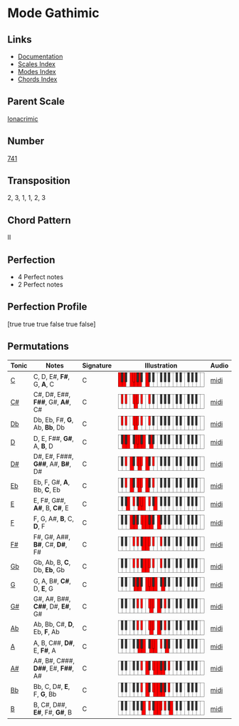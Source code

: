# Mode Gathimic

## Links

- [Documentation](README.md)
- [Scales Index](Scales.md)
- [Modes Index](Modes.md)
- [Chords Index](Chords.md)

## Parent Scale

[Ionacrimic](ScaleIonacrimic.md)

## Number

[741](https://ianring.com/musictheory/scales/741)

## Transposition

2, 3, 1, 1, 2, 3

## Chord Pattern

II

## Perfection

- 4 Perfect notes
- 2 Perfect notes

## Perfection Profile

[true true true false true false]

## Permutations

| Tonic | Notes | Signature | Illustration | Audio |
|-------|-------|-----------|--------------|-------|
| [C](ModeCNaturalGathimic.md) | C, D, E#, **F#**, G, **A**, C | C | ![CNaturalGathimic](ModeCNaturalGathimic.png) | [midi](https://github.com/edipermadi/music/blob/main/docs/ModeCNaturalGathimic.mid?raw=true) |
| [C#](ModeCSharpGathimic.md) | C#, D#, E##, **F##**, G#, **A#**, C# | C | ![CSharpGathimic](ModeCSharpGathimic.png) | [midi](https://github.com/edipermadi/music/blob/main/docs/ModeCSharpGathimic.mid?raw=true) |
| [Db](ModeDFlatGathimic.md) | Db, Eb, F#, **G**, Ab, **Bb**, Db | C | ![DFlatGathimic](ModeDFlatGathimic.png) | [midi](https://github.com/edipermadi/music/blob/main/docs/ModeDFlatGathimic.mid?raw=true) |
| [D](ModeDNaturalGathimic.md) | D, E, F##, **G#**, A, **B**, D | C | ![DNaturalGathimic](ModeDNaturalGathimic.png) | [midi](https://github.com/edipermadi/music/blob/main/docs/ModeDNaturalGathimic.mid?raw=true) |
| [D#](ModeDSharpGathimic.md) | D#, E#, F###, **G##**, A#, **B#**, D# | C | ![DSharpGathimic](ModeDSharpGathimic.png) | [midi](https://github.com/edipermadi/music/blob/main/docs/ModeDSharpGathimic.mid?raw=true) |
| [Eb](ModeEFlatGathimic.md) | Eb, F, G#, **A**, Bb, **C**, Eb | C | ![EFlatGathimic](ModeEFlatGathimic.png) | [midi](https://github.com/edipermadi/music/blob/main/docs/ModeEFlatGathimic.mid?raw=true) |
| [E](ModeENaturalGathimic.md) | E, F#, G##, **A#**, B, **C#**, E | C | ![ENaturalGathimic](ModeENaturalGathimic.png) | [midi](https://github.com/edipermadi/music/blob/main/docs/ModeENaturalGathimic.mid?raw=true) |
| [F](ModeFNaturalGathimic.md) | F, G, A#, **B**, C, **D**, F | C | ![FNaturalGathimic](ModeFNaturalGathimic.png) | [midi](https://github.com/edipermadi/music/blob/main/docs/ModeFNaturalGathimic.mid?raw=true) |
| [F#](ModeFSharpGathimic.md) | F#, G#, A##, **B#**, C#, **D#**, F# | C | ![FSharpGathimic](ModeFSharpGathimic.png) | [midi](https://github.com/edipermadi/music/blob/main/docs/ModeFSharpGathimic.mid?raw=true) |
| [Gb](ModeGFlatGathimic.md) | Gb, Ab, B, **C**, Db, **Eb**, Gb | C | ![GFlatGathimic](ModeGFlatGathimic.png) | [midi](https://github.com/edipermadi/music/blob/main/docs/ModeGFlatGathimic.mid?raw=true) |
| [G](ModeGNaturalGathimic.md) | G, A, B#, **C#**, D, **E**, G | C | ![GNaturalGathimic](ModeGNaturalGathimic.png) | [midi](https://github.com/edipermadi/music/blob/main/docs/ModeGNaturalGathimic.mid?raw=true) |
| [G#](ModeGSharpGathimic.md) | G#, A#, B##, **C##**, D#, **E#**, G# | C | ![GSharpGathimic](ModeGSharpGathimic.png) | [midi](https://github.com/edipermadi/music/blob/main/docs/ModeGSharpGathimic.mid?raw=true) |
| [Ab](ModeAFlatGathimic.md) | Ab, Bb, C#, **D**, Eb, **F**, Ab | C | ![AFlatGathimic](ModeAFlatGathimic.png) | [midi](https://github.com/edipermadi/music/blob/main/docs/ModeAFlatGathimic.mid?raw=true) |
| [A](ModeANaturalGathimic.md) | A, B, C##, **D#**, E, **F#**, A | C | ![ANaturalGathimic](ModeANaturalGathimic.png) | [midi](https://github.com/edipermadi/music/blob/main/docs/ModeANaturalGathimic.mid?raw=true) |
| [A#](ModeASharpGathimic.md) | A#, B#, C###, **D##**, E#, **F##**, A# | C | ![ASharpGathimic](ModeASharpGathimic.png) | [midi](https://github.com/edipermadi/music/blob/main/docs/ModeASharpGathimic.mid?raw=true) |
| [Bb](ModeBFlatGathimic.md) | Bb, C, D#, **E**, F, **G**, Bb | C | ![BFlatGathimic](ModeBFlatGathimic.png) | [midi](https://github.com/edipermadi/music/blob/main/docs/ModeBFlatGathimic.mid?raw=true) |
| [B](ModeBNaturalGathimic.md) | B, C#, D##, **E#**, F#, **G#**, B | C | ![BNaturalGathimic](ModeBNaturalGathimic.png) | [midi](https://github.com/edipermadi/music/blob/main/docs/ModeBNaturalGathimic.mid?raw=true) |

